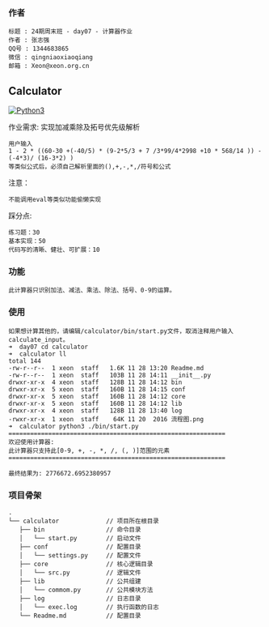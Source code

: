 ### 作者

    标题 : 24期周末班 - day07 - 计算器作业
    作者 : 张志强
    QQ号 : 1344683865
    微信 : qingniaoxiaoqiang
    邮箱 : Xeon@xeon.org.cn

## Calculator

[![Python3](https://img.shields.io/badge/python-3.6-green.svg?style=plastic)](https://www.python.org/)

作业需求: 实现加减乘除及拓号优先级解析

    用户输入 
    1 - 2 * ((60-30 +(-40/5) * (9-2*5/3 + 7 /3*99/4*2998 +10 * 568/14 )) - (-4*3)/ (16-3*2) )
    等类似公式后，必须自己解析里面的(),+,-,*,/符号和公式
    
注意：

    不能调用eval等类似功能偷懒实现

踩分点:

    练习题：30
    基本实现：50 
    代码写的清晰、健壮、可扩展：10


### 功能

    此计算器只识别加法、减法、乘法、除法、括号、0-9的运算。

### 使用

    如果想计算其他的，请编辑/calculator/bin/start.py文件，取消注释用户输入calculate_input。
    ➜  day07 cd calculator
    ➜  calculator ll
    total 144
    -rw-r--r--  1 xeon  staff   1.6K 11 28 13:20 Readme.md
    -rw-r--r--  1 xeon  staff   103B 11 28 14:11 __init__.py
    drwxr-xr-x  4 xeon  staff   128B 11 28 14:12 bin
    drwxr-xr-x  5 xeon  staff   160B 11 28 14:15 conf
    drwxr-xr-x  5 xeon  staff   160B 11 28 14:12 core
    drwxr-xr-x  5 xeon  staff   160B 11 28 14:12 lib
    drwxr-xr-x  4 xeon  staff   128B 11 28 13:40 log
    -rwxr-xr-x  1 xeon  staff    64K 11 20  2016 流程图.png
    ➜  calculator python3 ./bin/start.py
    ============================================================
    欢迎使用计算器:
    此计算器只支持此[0-9, +, -, *, /, (, )]范围的元素
    ============================================================
    
    最终结果为: 2776672.6952380957

### 项目骨架

    .
    └── calculator             // 项目所在根目录
       ├── bin                 // 命令目录
       │   └── start.py        // 启动文件
       ├── conf                // 配置目录
       │   └── settings.py     // 配置文件
       ├── core                // 核心逻辑目录
       │   └── src.py          // 逻辑文件
       ├── lib                 // 公共组建
       │   └── commom.py       // 公共模块方法
       ├── log                 // 日志目录
       │   └── exec.log        // 执行函数的日志
       └── Readme.md           // 配置目录
